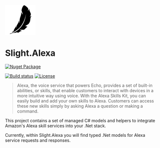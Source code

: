 ![Slight.Alexa](docs/images/icon.png)

# Slight.Alexa

[![Nuget Package](https://img.shields.io/nuget/v/Slight.Alexa.svg?maxAge=2592000&style=flat-square)](https://www.nuget.org/packages/Slight.Alexa/)

[![Build status](https://img.shields.io/appveyor/ci/Silvenga/slight-alexa.svg?maxAge=2592000&style=flat-square)](https://ci.appveyor.com/project/Silvenga/slight-alexa)
[![License](https://img.shields.io/github/license/silvenga/Slight.Alexa.svg?maxAge=2592000&style=flat-square)](https://github.com/Silvenga/Slight.Alexa/blob/master/LICENSE)

> Alexa, the voice service that powers Echo, provides a set of built-in abilities, or skills, that enable customers to interact with devices in a more intuitive way using voice. With the Alexa Skills Kit, you can easily build and add your own skills to Alexa. Customers can access these new skills simply by asking Alexa a question or making a command.

This project contains a set of managed C# models and helpers to integrate Amazon's Alexa skill services into your .Net stack.

Currently, within Slight.Alexa you will find typed .Net models for Alexa service requests and responses.
